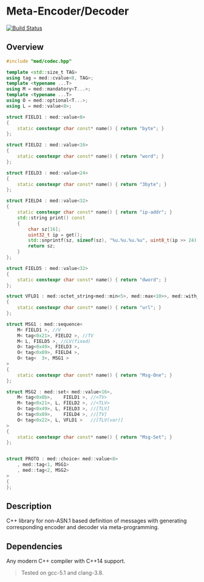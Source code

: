 # Meta-Encoder/Decoder
[![Build Status](https://travis-ci.org/cppden/med.svg?branch=master)](https://travis-ci.org/cppden/med)

## Overview
```cpp
#include "med/codec.hpp"

template <std::size_t TAG>
using tag = med::cvalue<8, TAG>;
template <typename ...T>
using M = med::mandatory<T...>;
template <typename ...T>
using O = med::optional<T...>;
using L = med::value<8>;

struct FIELD1 : med::value<8>
{
	static constexpr char const* name() { return "byte"; }
};

struct FIELD2 : med::value<16>
{
	static constexpr char const* name() { return "word"; }
};

struct FIELD3 : med::value<24>
{
	static constexpr char const* name() { return "3byte"; }
};

struct FIELD4 : med::value<32>
{
	static constexpr char const* name() { return "ip-addr"; }
	std::string print() const
	{
		char sz[16];
		uint32_t ip = get();
		std::snprintf(sz, sizeof(sz), "%u.%u.%u.%u", uint8_t(ip >> 24), uint8_t(ip >> 16), uint8_t(ip >> 8), uint8_t(ip));
		return sz;
	}
};

struct FIELD5 : med::value<32>
{
	static constexpr char const* name() { return "dword"; }
};

struct VFLD1 : med::octet_string<med::min<5>, med::max<10>>, med::with_snapshot
{
	static constexpr char const* name() { return "url"; }
};

struct MSG1 : med::sequence<
	M< FIELD1 >, //V
	M< tag<0x21>, FIELD2 >, //TV
	M< L, FIELD5 >, //LV(fixed)
	O< tag<0x49>, FIELD3 >,
	O< tag<0x89>, FIELD4 >,
	O< tag<  3>, MSG1 >
>
{
	static constexpr char const* name() { return "Msg-One"; }
};

struct MSG2 : med::set< med::value<16>,
	M< tag<0x0b>,    FIELD1 >, //<TV>
	M< tag<0x21>, L, FIELD2 >, //<TLV>
	O< tag<0x49>, L, FIELD3 >, //[TLV]
	O< tag<0x89>,    FIELD4 >, //[TV]
	O< tag<0x22>, L, VFLD1 >   //[TLV(var)]
>
{
	static constexpr char const* name() { return "Msg-Set"; }
};


struct PROTO : med::choice< med::value<8>
	, med::tag<1, MSG1>
	, med::tag<2, MSG2>
>
{
};
```

## Description
C++ library for non-ASN.1 based definition of messages with generating corresponding encoder and decoder via meta-programming.

## Dependencies 
Any modern C++ compiler with C++14 support.
> Tested on gcc-5.1 and clang-3.8.
